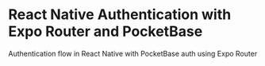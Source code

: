 # React Native Authentication with Expo Router and PocketBase

Authentication flow in React Native with PocketBase auth using Expo Router
